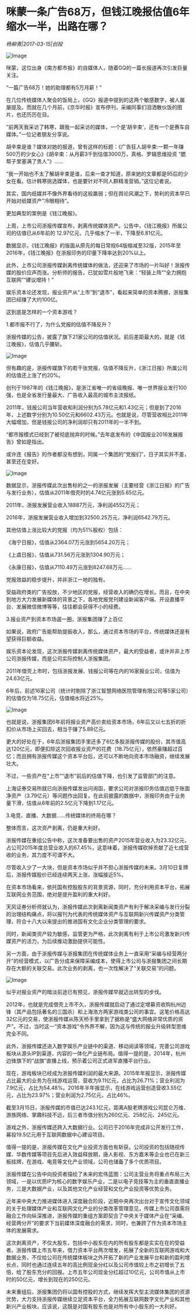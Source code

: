 # 咪蒙一条广告68万，但钱江晚报估值6年缩水一半，出路在哪？

*杨柳青|2017-03-15|创投*

![Image](http://www.2cto.com/uploadfile/Collfiles/20170303/201703030935251160.jpg)

咪蒙，这位出身《南方都市报》的自媒体人，随着GQ的一篇长报道再次引发巨量关注。

“一篇广告68万！她的助理都有5万月薪！”

在几位传统媒体人聚会的饭局上，《GQ》报道中提到的这两个敏感数字，被人屡屡提及。而就在几个月前，《京华时报》宣布停刊，采编同事们泪洒散伙饭的图片，也还历历在目。

“前两天我采访了韩寒，跟我一起采访的媒体，一个是‘胡辛束’，还有一个是赛车自媒体。”一位记者朋友分享说。

胡辛束是谁？媒体对她的报道，曾有这样的标题：《广告狂人胡辛束:一颗一年赚500万的少女心》《胡辛束：从月薪3千到估值3000万，真格、罗辑思维投资 “腮帮子里塞满了贵人”》……

“我一开始也不太了解胡辛束是谁，后来一查才知道，原来她的文章都是95后的少女在看。估计韩寒挑选媒体，也是要针对不同人群精准营销。”这位记者说。

其实，国内纸媒并不像外界看待的这般羸弱；但在舆论风潮之下，势利的资本早已开始对纸媒资产“冷眼相待”。

更加典型的案例是《钱江晚报》。

上周，上市公司浙报传媒宣布，剥离传统媒体资产。公告中，《钱江晚报》所属公司的估值已从6年前的 12.97亿元，几乎缩水了一半，下降至6.81亿元。

数据显示，《钱江晚报》的版面从原先的每日常规64版缩减至32版，2015年至2016年，《钱江晚报》在浙报印务的印量下降率达到20%以上。

此外，上市公司浙报传媒剥离传统媒体的做法，还迎来了市场的一片叫好！浙报传媒的股价应声而涨。分析师的报告，已犹如雪片般地飞来：“轻装上阵”“全力拥抱互联网”“建议增持！”

娱乐资本论还发现，报业资产从“上市”到“退市”，看起来简单的资本腾挪，浙报集团已经赚了大约100亿。

这到底是怎样的一个资本游戏？

1.都市报不行了，为什么党报的估值不降反升？

浙报传媒的公告，披露了旗下21家公司的估值状况。前后差距最大的，就是《钱江晚报》，估值几乎腰斩。

![Image](http://static.ylzbl.com/201704281804593547)

但有趣的是，浙报传媒旗下的若干张党报，估值不降反升，《浙江日报》所属公司的估值还上涨了约20%。

创刊于1987年的《钱江晚报》，是浙江省唯一的省级晚报、唯一世界报业发行100强，也是全省发行量最大、广告收入最高的城市主流报纸。

2011年，钱报公司当年营收和利润分别为5.78亿元和1.43亿元；但是到了2016年，上述数字分别为10.50亿元和6602.43万元。也就是说，尽管营收相比2011年大幅增加，但是钱报公司的净利润却只有2011年的一半不到。

“都市报模式已经到了被彻底抛弃的时候。”去年底发布的《中国报业2016发展报告》曾如是指出。

或许连《报告》的作者都没有想到，同属一个集团的“党报们”，日子其实并不差，甚至还在变好。

![Image](http://static.ylzbl.com/201704281804591786)

数据显示，浙报传媒此次出售标的之一的浙报发展（主要经营《浙江日报》的广告与发行业务），估值从2011年借壳时的4.74亿元涨到5.65亿元。

2011年，浙报发展营业收入18887万元，净利润4552万元；

2016年，浙报发展营业收入增加到32500.25万元，净利润6542.79万元。

其他估值上涨比较大的党报（均为51%股权）包括：

《海宁日报》，估值从2364.07万元涨到5654.20万元；

《上虞日报》，估值从731.56万元涨到1304.90万元；

《永康日报》，估值从7110.49万元涨到8247.68万元……

党报效益的稳步提升，并非浙江一地的独有。

受益政府类的广告投放，不少地区的党报，经营收入的确仍在增长。而且，在中央到地方大力发展新媒体的背景之下，各地党报党刊建设新闻客户端、开设直播平台、发展微信微博等等，往往都会获得不小的经费。

3.报业资产到资本市场遛一圈，浙报集团赚了上百亿

如果说，政府广告能帮助提振收入，那么，通过资本市场的平台，传统媒体还是有望获得巨额收益。

娱乐资本论发现，这次浙报传媒剥离传统媒体资产，最大的受益者，或许并非上市公司浙报传媒，而是公司实际控制人浙报集团。

2011年借壳上市时，包括浙报发展、钱报公司等在内的16家报业公司，估值为24.63亿元。

6年后，前述16家公司（统计时剔除了浙江智慧网络医院管理有限公司等5家公司）的估值仅为18.75亿元，估值缩水将近25%。

![Image](http://static.ylzbl.com/201704281805004433)

也就是说，浙报集团6年前将报业资产高价卖给资本市场，6年后又以七五折的折扣价从市场上买回去，相当于赚了5.88亿元。

更大的好处在于，6年后浙报集团手里还多了6亿多股浙报传媒的股份，其市值高达120亿元，即便扣除这次回收报业资产的花费（18.75亿元），依然豪赚超过百亿；而且拥有浙报传媒这个资本平台后，还可以不断地向资本市场融资，继续发展壮大。

不过，一些资产在“上市”“退市”前后的估值下降，也引发了监管部门的注意。

上海证券交易所就已向浙报传媒发出问询函，要求公司对浙报印务估值远低于账面净资产（3.79亿元）等问题作出回复。在此前披露的数据中，浙报印务由于业务量下滑，估值从6年前的2.5亿元下降到1.17亿元。

3.电竞、直播、大数据……传统媒体的终局在哪？

整体而言，这次资产剥离，仍是重大利好。

浙报传媒在重组公告中称，这次准备要出售的资产2015年营业收入为23.32亿元，占公司2015年度总营业收入的67.45%，这意味着，浙报传媒砍掉贡献了近七成营收的业务，其力度不可谓不大。

尽管收入少了一大块，但是资本市场似乎并不担心浙报传媒的未来。3月10日复牌后，浙报传媒股价已经连续两天上涨，涨幅接近5%。

在资本市场看来，依托国有控股股东的背景资源，同时，充分利用资本平台，拓展互联网业务范围，绝对是提升盈利的重大利好。

天风证券分析师就认为，浙报传媒此次剥离新闻类资产有利于解决采编与发行分裂的治理结构痛点，将以报刊为代表的传统媒体资产与互联网新兴传媒资产分类管理，符合十八大以来提出的推进国有文化企业分类管理的要求。

同时，新闻类资产较为敏感，监管更为严格，此次剥离有利于上市公司激发新兴传媒资产的活力，为后续推动激励提供可能性。

另一方面，由于浙报传媒与浙报集团在传统媒体业务上一直采用“采编与经营两分开”的经营模式，以广告分成来保障采编成本，使得上市公司与浙报集团之间长期存在大额的关联交易。此次业务的剥离，也一次性解决了“关联交易”的问题。

![Image](http://static.ylzbl.com/201704281805002070)

似乎对报业资产的暗淡前途已有预见，浙报传媒早就迈出转型的步伐。

2012年，也就是完成借壳上市不久，浙报传媒就启动了通过定增募资收购杭州边锋（其产品包括著名的三国杀）和上海浩方两家游戏类公司的事宜。这笔价格高达32亿元的交易，使浙报传媒从陈天桥手里拿到了据称是“盛大网络非常优质的资产”。不过，当时这一“资本游戏”令外界不解，因为这与传统的报业升级转型思维完全不同。

此外，浙报传媒还进入数字娱乐产业链中的渠道、移动阅读等领域，完善公司游戏板块从源头IP到渠道、内容的一体化产业链布局。值得一提的是，2014年，杭州边锋旗下的“战旗”直播上线，预示着公司正式进军直播平台行业。

现在，游戏板块已经成为浙报传媒利润的最大来源。2015年年报显示，浙报传媒占比最大的业务为在线游戏运营，营收为9.11亿元，占比为26.71%；营业利润为7.9亿元，占比为54.48%。2016年半年报显示，在线游戏运营创造营收3.55亿元，占比为23.97%；营业利润为2.75亿元，占比46%。

截至3月15日，浙报传媒的市值已达243.1亿元，距离A股老牌游戏公司昆仑万维、游族网络、掌趣科技不远，后三者市值分别为260亿元、258亿元、245亿元。

游戏之外，浙报传媒还跨入大数据行业。公司已于2016年完成非公开发行工作，募投19.5亿元用于互联网数据中心建设项目。

值得一提的是，浙报传媒在文化产业投资方面也有斩获。公司投资的包括随视传媒、华数传媒等项目先后进入效益释放期，唐人影视、东方嘉禾等企业也已在新三板挂牌，在游戏、电竞等文化产业领域，公司也储备了多个优质项目。

浙报传媒在公告中向投资者描绘了未来的宏伟蓝图：公司主营业务将重点布局三大领域，一是以优质IP为核心的数字娱乐产业，二是以电子竞技等为主的垂直直播业务，三是大数据产业，以及其他文化产业经营和文化产业投资等优势业务。

近年来中央大力推进媒体进入深度融合阶段，近期中央再次出台对于宣传文化领域的关于处理媒体产业和互联网文化产业的分类改革管理意见，传媒上市公司亟需将融合工作向纵深推进，浙报传媒的重组方案即契合了中央关于媒体产业在“采编、经营两分开”的要求下当前媒体深度融合的需求，同时，也兼顾了作为资本市场主体的发展需求。

这次剥离资产，不仅大股东，包括中小股东在内的所有股东都是实实在在的受益者。浙报传媒上市五年来，借力资本平台两次增发，拓展了全新的互联网游戏和大数据业务，不仅给公司在传统媒体板块之外开拓了新的产业发展平台和新的盈利增长点，同时也通过连续五年的高比例现金分红以及公司市值较上市之初增长了五倍，给了股东充分的回报。上市五年公司现金分红超过10亿元，公司市值从上市时的50亿元，增长到现在的250亿元。

未来重组后，浙报集团仍将以国有控股的方式，继续发挥大型主流媒体集团的资源优势，大力支持浙报传媒继续立足资本平台，全力拓展互联网数字文化产业和其他新兴产业板块，应该说，这既是对国有股东也是对所有中小股东的一大利好。


